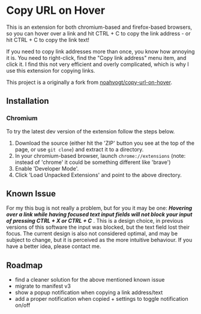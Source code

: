 # Copy URL on Hover

This is an extension for both chromium-based and firefox-based browsers, so you can hover over a link and hit CTRL + C to copy the link address - or hit CTRL + C to copy the link text!

If you need to copy link addresses more than once, you know how annoying it is. You need to right-click, find the "Copy link address" menu item, and click it. I find this not very efficient and overly complicated, which is why I use this extension for copying links.

This project is a originally a fork from [noahvogt/copy-url-on-hover](https://github.com/noahvogt/copy-url-on-hover).

## Installation

### Chromium

To try the latest dev version of the extension follow the steps below.

1. Download the source (either hit the 'ZIP' button you see at the top of the page, or use `git clone`) and extract it to a directory.
2. In your chromium-based browser, launch `chrome://extensions` (note: instead of 'chrome' it could be something different like 'brave')
3. Enable 'Developer Mode'.
4. Click 'Load Unpacked Extensions' and point to the above directory.

## Known Issue

For my this bug is not really a problem, but for you it may be one: **_Hovering over a link while having focused text input fields will not block your input of pressing CTRL + X or CTRL + C_** . This is a design choice, in previous versions of this software the input was blocked, but the text field lost their focus. The current design is also not considered optimal, and may be subject to change, but it is perceived as the more intuitive behaviour. If you have a better idea, please contact me.

## Roadmap

- find a cleaner solution for the above mentioned known issue
- migrate to manifest v3
- show a popup notification when copying a link address/text
- add a proper notification when copied + settings to toggle notification on/off
